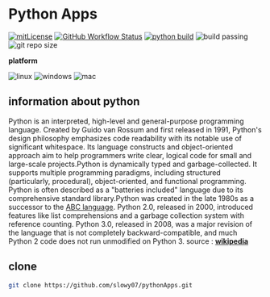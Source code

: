 # Python Apps

[![mitLicense](https://img.shields.io/apm/l/vim-mode?color=green&label=license&logo=pencil&style=for-the-badge)](https://github.com/slowy07/pythonApps/blob/main/LICENSE)
[![GitHub Workflow Status](https://img.shields.io/github/workflow/status/slowy07/pythonApps/CI?label=Build&logo=github&style=for-the-badge)](https://github.com/slowy07/pythonApps/actions?query=workflow%3ACI)
[![python build](https://img.shields.io/github/workflow/status/slowy07/pythonApps/Python%20application?label=python&logo=python&logoColor=white&style=for-the-badge)](https://github.com/slowy07/pythonApps/actions?query=workflow%3A%22Continuous+Integration%22)
![build passing](https://img.shields.io/codefactor/grade/github/slowy07/pythonApps/main?style=for-the-badge)
![git repo size](https://img.shields.io/github/repo-size/slowy07/pythonApps?style=for-the-badge)

**platform**

![linux](https://img.shields.io/badge/Linux-1793D1?style=for-the-badge&logo=linux&logoColor=white)
![windows](https://img.shields.io/badge/Windows-003399?style=for-the-badge&logo=windows&logoColor=white)
![mac](https://img.shields.io/badge/Mac_OS-1793D1?style=for-the-badge&logo=apple&logoColor=white)

## information about python

Python is an interpreted, high-level and general-purpose programming language. Created by Guido van Rossum and first released in 1991, Python's design philosophy emphasizes code readability with its notable use of significant whitespace. Its language constructs and object-oriented approach aim to help programmers write clear, logical code for small and large-scale projects.Python is dynamically typed and garbage-collected. It supports multiple programming paradigms, including structured (particularly, procedural), object-oriented, and functional programming. Python is often described as a "batteries included" language due to its comprehensive standard library.Python was created in the late 1980s as a successor to the [ABC language](<https://en.wikipedia.org/wiki/ABC_(programming_language)>). Python 2.0, released in 2000, introduced features like list comprehensions and a garbage collection system with reference counting.
Python 3.0, released in 2008, was a major revision of the language that is not completely backward-compatible, and much Python 2 code does not run unmodified on Python 3.
source : [**wikipedia**](<https://en.wikipedia.org/wiki/Python_(programming_language)>)

## clone

```bash
git clone https://github.com/slowy07/pythonApps.git
```
